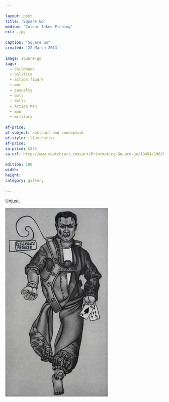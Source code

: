 ```yaml
---

layout: post
title: 'Square Go'
medium: 'Colour Inked Etching'
ext: .jpg

caption: "Square Go"
created: '22 March 2013'

image: square-go
tags:
  - childhood
  - politics
  - action figure
  - war
  - casualty
  - doll
  - dolls
  - Action Man
  - man
  - military

af-price:
af-subject: abstract and conceptual
af-style: illustrative
af-price:
sa-price: $275
sa-url: http://www.saatchiart.com/art/Printmaking-Square-go/19454/1962597/view

edition: 100
width:
height:
category: gallery

---
```


Unjust.

![](/images/square-go-bw.jpg)
